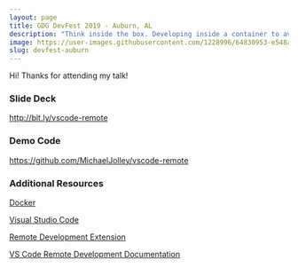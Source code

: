 ```yaml
---
layout: page
title: GDG DevFest 2019 - Auburn, AL
description: "Think inside the box. Developing inside a container to avoid conflicts, improve security and speed up on-boarding"
image: https://user-images.githubusercontent.com/1228996/64830953-e548a780-d598-11e9-9077-46a00b7e9e0b.png
slug: devfest-auburn
---
```


Hi! Thanks for attending my talk!

### Slide Deck

<a href="http://bit.ly/vscode-remote" target="_blank">http://bit.ly/vscode-remote</a>

### Demo Code

<a href="https://github.com/MichaelJolley/vscode-remote" target="_blank">https://github.com/MichaelJolley/vscode-remote</a>

### Additional Resources

<a href="https://www.docker.com/" target="_blank">Docker</a>

<a href="https://code.visualstudio.com/" target="_blank">Visual Studio Code</a>

<a href="https://marketplace.visualstudio.com/items?itemName=ms-vscode-remote.vscode-remote-extensionpack" target="_blank">Remote Development Extension</a>

<a href="https://code.visualstudio.com/docs/remote/remote-overview" target="_blank">VS Code Remote Development Documentation</a>
